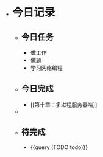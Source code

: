 - # 今日记录
	- ## 今日任务
		- 做工作
		- 做题
		- 学习网络编程
	- ##  今日完成
		- [[第十章：多进程服务器端]]
	-
	- ## 待完成
		- {{query (TODO todo)}}